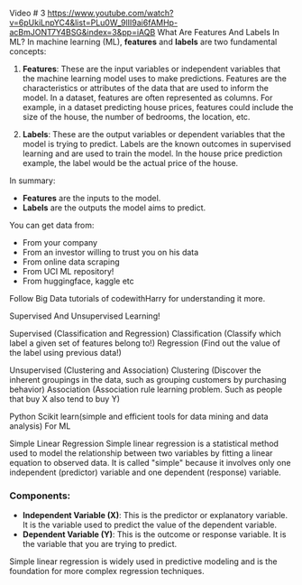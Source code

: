Video # 3 https://www.youtube.com/watch?v=6pUkiLnpYC4&list=PLu0W_9lII9ai6fAMHp-acBmJONT7Y4BSG&index=3&pp=iAQB
What Are Features And Labels In ML? 
In machine learning (ML), **features** and **labels** are two fundamental concepts:

1. **Features**: These are the input variables or independent variables that the machine learning model uses to make predictions. Features are the characteristics or attributes of the data that are used to inform the model. In a dataset, features are often represented as columns. For example, in a dataset predicting house prices, features could include the size of the house, the number of bedrooms, the location, etc.

2. **Labels**: These are the output variables or dependent variables that the model is trying to predict. Labels are the known outcomes in supervised learning and are used to train the model. In the house price prediction example, the label would be the actual price of the house.

In summary:
- **Features** are the inputs to the model.
- **Labels** are the outputs the model aims to predict.

You can get data from:
- From your company
- From an investor willing to trust you on his data
- From online data scraping
- From UCI ML repository!
- From huggingface, kaggle etc

Follow Big Data tutorials of codewithHarry for understanding it more.

Supervised And Unsupervised Learning!

Supervised (Classification and Regression)
Classification (Classify which label a given set of features belong to!)
Regression (Find out the value of the label using previous data!)

Unsupervised (Clustering and Association)
Clustering (Discover the inherent groupings in the data, such as grouping customers by purchasing behavior)
Association (Association rule learning problem. Such as people that buy X also tend to buy Y)

Python Scikit learn(simple and efficient tools for data mining and data analysis) For ML

Simple Linear Regression
Simple linear regression is a statistical method used to model the relationship between two variables by fitting a linear equation to observed data. It is called "simple" because it involves only one independent (predictor) variable and one dependent (response) variable.

### Components:
- **Independent Variable (X)**: This is the predictor or explanatory variable. It is the variable used to predict the value of the dependent variable.
- **Dependent Variable (Y)**: This is the outcome or response variable. It is the variable that you are trying to predict.


Simple linear regression is widely used in predictive modeling and is the foundation for more complex regression techniques.